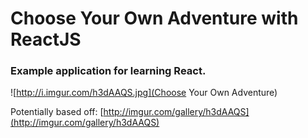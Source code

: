 # Choose Your Own Adventure with ReactJS

### Example application for learning React.

![http://i.imgur.com/h3dAAQS.jpg](Choose Your Own Adventure)

Potentially based off: [http://imgur.com/gallery/h3dAAQS](http://imgur.com/gallery/h3dAAQS)

